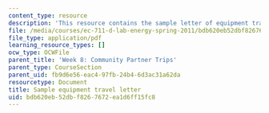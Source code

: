 ```yaml
---
content_type: resource
description: 'This resource contains the sample letter of equipment travel. '
file: /media/courses/ec-711-d-lab-energy-spring-2011/bdb620eb52dbf8267672ea1d6ff15fc8_MITEC_711S11_trip_ltr.pdf
file_type: application/pdf
learning_resource_types: []
ocw_type: OCWFile
parent_title: 'Week 8: Community Partner Trips'
parent_type: CourseSection
parent_uid: fb9d6e56-eac4-97fb-24b4-6d3ac31a62da
resourcetype: Document
title: Sample equipment travel letter
uid: bdb620eb-52db-f826-7672-ea1d6ff15fc8
---
```

